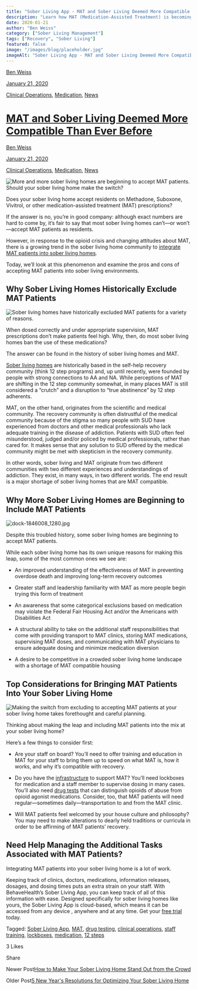 ```yaml
---
title: "Sober Living App - MAT and Sober Living Deemed More Compatible Than Ever Before"
description: "Learn how MAT (Medication-Assisted Treatment) is becoming more compatible with sober living, enhancing support for recovery journeys."
date: 2020-01-21
author: "Ben Weiss"
category: ["Sober Living Management"]
tags: ["Recovery", "Sober Living"]
featured: false
image: "/images/blog/placeholder.jpg"
imageAlt: "Sober Living App - MAT and Sober Living Deemed More Compatible Than Ever Before"
---
```


[Ben Weiss](../../../../sober-living-app-blog%EF%B9%96author=5a811b27db7926c296af1851.html)

[January 21, 2020](mat-and-sober-living-deemed-more-compatible-than-ever-before.html)

[Clinical Operations](../../../category/Clinical+Operations.html), [Medication](../../../category/Medication.html), [News](../../../category/News.html)

#  [MAT and Sober Living Deemed More Compatible Than Ever Before](mat-and-sober-living-deemed-more-compatible-than-ever-before.html)

[Ben Weiss](../../../../sober-living-app-blog%EF%B9%96author=5a811b27db7926c296af1851.html)

[January 21, 2020](mat-and-sober-living-deemed-more-compatible-than-ever-before.html)

[Clinical Operations](../../../category/Clinical+Operations.html), [Medication](../../../category/Medication.html), [News](../../../category/News.html)

![More and more sober living homes are beginning to accept MAT patients. Should your sober living home make the switch?](/images/blog/mat-and-sober-living-deemed-more-compatible-than-ever-before/woman_in_a_glowing_sunset.png)

Does your sober living home accept residents on Methadone, Suboxone, Vivitrol, or other medication-assisted treatment (MAT) prescriptions? 

If the answer is no, you’re in good company: although exact numbers are hard to come by, it’s fair to say that most sober living homes can’t—or won’t—accept MAT patients as residents. 

However, in response to the opioid crisis and changing attitudes about MAT, there is a growing trend in the sober living home community to [integrate MAT patients into sober living homes](https://narronline.org/wp-content/uploads/2019/03/NARR-C4-NCBH_MAR-RH-Brief.pdf). 

Today, we’ll look at this phenomenon and examine the pros and cons of accepting MAT patients into sober living environments.

## Why Sober Living Homes Historically Exclude MAT Patients

![Sober living homes have historically excluded MAT patients for a variety of reasons.](/images/blog/mat-and-sober-living-deemed-more-compatible-than-ever-before/keep_out_sign.png)

When dosed correctly and under appropriate supervision, MAT prescriptions don’t make patients feel high. Why, then, do most sober living homes ban the use of these medications? 

The answer can be found in the history of sober living homes and MAT. 

[Sober living homes](https://soberlivingapp.com/sober-living-app-blog/2019/5/13/you-opened-a-sober-living-homenow-what) are historically based in the self-help recovery community (think 12 step programs) and, up until recently, were founded by people with strong connections to AA and NA. While perceptions of MAT are shifting in the 12 step community somewhat, in many places MAT is still considered a “crutch” and a disruption to “true abstinence” by 12 step adherents.

MAT, on the other hand, originates from the scientific and medical community. The recovery community is often distrustful of the medical community because of the stigma so many people with SUD have experienced from doctors and other medical professionals who lack adequate training in the disease of addiction. Patients with SUD often feel misunderstood, judged and/or policed by medical professionals, rather than cared for. It makes sense that any solution to SUD offered by the medical community might be met with skepticism in the recovery community. 

In other words, sober living and MAT originate from two different communities with two different experiences and understandings of addiction. They exist, in many ways, in two different worlds. The end result is a major shortage of sober living homes that are MAT compatible. 

## Why More Sober Living Homes are Beginning to Include MAT Patients  

![dock-1846008_1280.jpg](/images/blog/mat-and-sober-living-deemed-more-compatible-than-ever-before/dock-1846008_1280.jpg)

Despite this troubled history, some sober living homes are beginning to accept MAT patients. 

While each sober living home has its own unique reasons for making this leap, some of the most common ones we see are: 

  * An improved understanding of the effectiveness of MAT in preventing overdose death and improving long-term recovery outcomes

  * Greater staff and leadership familiarity with MAT as more people begin trying this form of treatment

  * An awareness that some categorical exclusions based on medication may violate the Federal Fair Housing Act and/or the Americans with Disabilities Act

  * A structural ability to take on the additional staff responsibilities that come with providing transport to MAT clinics, storing MAT medications, supervising MAT doses, and communicating with MAT physicians to ensure adequate dosing and minimize medication diversion

  * A desire to be competitive in a crowded sober living home landscape with a shortage of MAT compatible housing

## Top Considerations for Bringing MAT Patients Into Your Sober Living Home 

![Making the switch from excluding to accepting MAT patients at your sober living home takes forethought and careful planning.](/images/blog/mat-and-sober-living-deemed-more-compatible-than-ever-before/thinking_on_paper.png)

Thinking about making the leap and including MAT patients into the mix at your sober living home? 

Here’s a few things to consider first: 

  * Are your staff on board? You’ll need to offer training and education in MAT for your staff to bring them up to speed on what MAT is, how it works, and why it’s compatible with recovery. 

  * Do you have the [infrastructure](https://soberlivingapp.com/sober-living-app-blog/2019/6/12/whyd4uddqueuvptcntx0w73kfku109) to support MAT? You’ll need lockboxes for medication and a staff member to supervise dosing in many cases. You’ll also need [drug tests](https://soberlivingapp.com/sober-living-app-blog/2019/12/17/how-to-streamline-drug-testing-at-your-sober-living-home) that can distinguish opioids of abuse from opioid agonist medications. Consider, too, that MAT patients will need regular—sometimes daily—transportation to and from the MAT clinic. 

  * Will MAT patients feel welcomed by your house culture and philosophy? You may need to make alterations to dearly held traditions or curricula in order to be affirming of MAT patients’ recovery. 

## Need Help Managing the Additional Tasks Associated with MAT Patients? 

Integrating MAT patients into your sober living home is a lot of work. 

Keeping track of clinics, doctors, medications, information releases, dosages, and dosing times puts an extra strain on your staff. With BehaveHealth’s Sober Living App, you can keep track of all of this information with ease. Designed specifically for sober living homes like yours, the Sober Living App is cloud-based, which means it can be accessed from any device , anywhere and at any time. Get your [free trial](https://behavehealth.com/get-started) today.  

Tagged: [Sober Living App](../../../tag/Sober+Living+App.html), [MAT](../../../tag/MAT.html), [drug testing](https://soberlivingapp.com/sober-living-app-blog/tag/drug+testing), [clinical operations](https://soberlivingapp.com/sober-living-app-blog/tag/clinical+operations), [staff training](https://soberlivingapp.com/sober-living-app-blog/tag/staff+training), [lockboxes](../../../tag/lockboxes.html), [medication](../../../tag/medication.html), [12 steps](https://soberlivingapp.com/sober-living-app-blog/tag/12+steps)

3 Likes

Share

Newer Post[How to Make Your Sober Living Home Stand Out from the Crowd](https://soberlivingapp.com/sober-living-app-blog/2020/2/4/how-to-make-your-sober-living-home-stand-out-from-the-crowd)

Older Post[5 New Year's Resolutions for Optimizing Your Sober Living Home ](https://soberlivingapp.com/sober-living-app-blog/2019/12/31/5-new-years-resolutions-for-optimizing-your-sober-living-homenbsp)